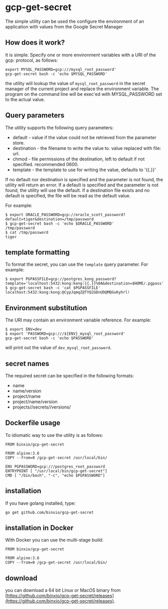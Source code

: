 # gcp-get-secret
The simple utility can be used the configure the environment of an application with values from the Google Secret Manager

## How does it work?
It is simple. Specify one or more environment variables with a URI of the gcp: protocol, as follows:

```
export MYSQL_PASSWORD=gcp:///mysql_root_password'
gcp-get-secret bash -c 'echo $MYSQL_PASSWORD'
```
the utility will lookup the value of `mysql_root_password` in the secret manager of the current project and replace 
the environment variable. The program on the command line will be exec'ed with MYSQL\_PASSWORD set to the actual value.

## Query parameters
The utility supports the following query parameters:

- default - value if the value could not be retrieved from the parameter store.
- destination - the filename to write the value to. value replaced with file: url.
- chmod - file permissions of the destination, left to default if not specified. recommended 0600.
- template - the template to use for writing the value, defaults to '{{.}}'

If no default nor destination is specified and the parameter is not found, the utility will return an error.
If a default is specified and the parameter is not found, the utility will use the default.
If a destination file exists and no default is specified, the file will be read as the default value.

For example:
```
$ export ORACLE_PASSWORD=gcp://oracle_scott_password?default=tiger&destination=/tmp/password
$ gcp-get-secret bash -c 'echo $ORACLE_PASSWORD'
/tmp/password
$ cat /tmp/password
tiger
```

## template formatting
To format the secret, you can use the `template` query parameter. For example:
```
$ export PGPASSFILE=gcp://postgres_kong_password?template='localhost:5432:kong:kong:{{.}}%0A&destination=$HOME/.pgpass'
$ gcp-get-secret bash -c 'cat $PGPASSFILE'
localhost:5432:kong:kong:@CypJqmqZ@TYQ2GDnUD@MQGuKyhrl!
```

## Environment substitution
The URI may contain an environment variable reference. For example:
```
$ export ENV=dev
$ export 'PASSWORD=gcp:///${ENV}_mysql_root_password'
gcp-get-secret bash -c 'echo $PASSWORD'
```
will print out the value of `dev_mysql_root_password`.

## secret names
The required secret can be specified in the following formats:
- name
- name/version
- project/name
- project/name/version
- projects/<project>/secrets/<name>/versions/<version>
## Dockerfile usage
To idiomatic way to use the utility is as follows:
```
FROM binxio/gcp-get-secret

FROM alpine:3.6
COPY --from=0 /gcp-get-secret /usr/local/bin/

ENV PGPASSWORD=gcp:///postgres_root_password
ENTRYPOINT [ "/usr/local/bin/gcp-get-secret"]
CMD [ "/bin/bash", "-c", "echo $PGPASSWORD"]
```

## installation
If you have golang installed, type:

```
go get github.com/binxio/gcp-get-secret
```

## installation in Docker
With Docker you can use the multi-stage build:

```
FROM binxio/gcp-get-secret

FROM alpine:3.6
COPY --from=0 /gcp-get-secret /usr/local/bin/
```

## download
you can download a 64 bit Linux or MacOS binary from [https://github.com/binxio/gcp-get-secret/releases](https://github.com/binxio/gcp-get-secret/releases).
